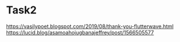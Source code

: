 # Task2
https://vasilypoet.blogspot.com/2019/08/thank-you-flutterwave.html
https://lucid.blog/asamoahojugbanajeffrey/post/1566505577
